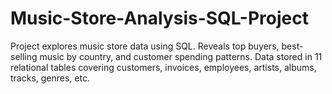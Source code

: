 # Music-Store-Analysis-SQL-Project
Project explores music store data using SQL. Reveals top buyers, best-selling music by country, and customer spending patterns. Data stored in 11 relational tables covering customers, invoices, employees, artists, albums, tracks, genres, etc.

